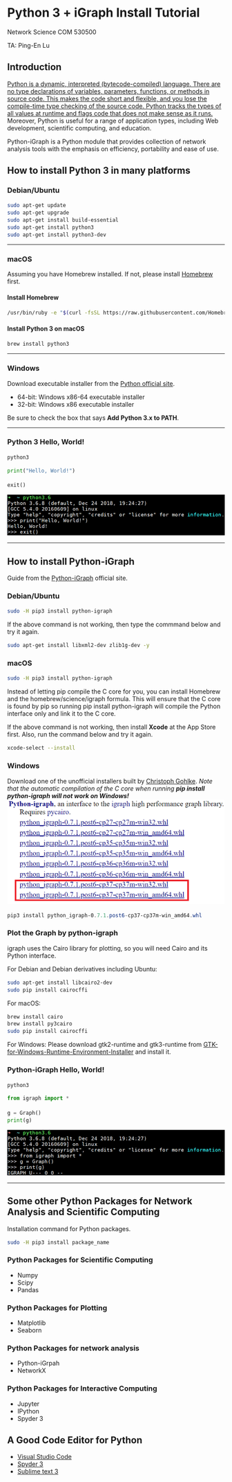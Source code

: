 # Python 3 + iGraph Install Tutorial

Network Science COM 530500

TA: Ping-En Lu

## Introduction

[Python is a dynamic, interpreted (bytecode-compiled) language. There are no type declarations of variables, parameters, functions, or methods in source code. This makes the code short and flexible, and you lose the compile-time type checking of the source code. Python tracks the types of all values at runtime and flags code that does not make sense as it runs.](https://developers.google.com/edu/python/introduction) Moreover, Python is useful for a range of application types, including Web development, scientific computing, and education.

Python-iGraph is a Python module that provides collection of network analysis tools with the emphasis on efficiency, portability and ease of use.

## How to install Python 3 in many platforms

### Debian/Ubuntu

```sh
sudo apt-get update
sudo apt-get upgrade
sudo apt-get install build-essential
sudo apt-get install python3
sudo apt-get install python3-dev
```

---

### macOS

Assuming you have Homebrew installed. If not, please install [Homebrew](https://brew.sh/) first.

#### Install Homebrew

```bash
/usr/bin/ruby -e "$(curl -fsSL https://raw.githubusercontent.com/Homebrew/install/master/install)"
```

#### Install Python 3 on macOS

```bash
brew install python3
```

---

### Windows

Download executable installer from the [Python official site](https://www.python.org/downloads/release/python-372/).

- 64-bit: Windows x86-64 executable installer
- 32-bit: Windows x86 executable installer

Be sure to check the box that says **Add Python 3.x to PATH**.

---

### Python 3 Hello, World!

```bash
python3
```

```python 3
print("Hello, World!")

exit()
```

![py_hello](py_hello.png "Python 3 Hello, World!")

---

## How to install Python-iGraph

Guide from the [Python-iGraph](https://igraph.org/python/#pyinstall) official site.

### Debian/Ubuntu

```sh
sudo -H pip3 install python-igraph
```

If the above command is not working, then type the commmand below and try it again.

```sh
sudo apt-get install libxml2-dev zlib1g-dev -y
```

### macOS

```bash
sudo -H pip3 install python-igraph
```

Instead of letting pip compile the C core for you, you can install Homebrew and the homebrew/science/igraph formula. This will ensure that the C core is found by pip so running pip install python-igraph will compile the Python interface only and link it to the C core.

If the above command is not working, then install **Xcode** at the App Store first. Also, run the command below and try it again.

```bash
xcode-select --install
```

### Windows

Download one of the unofficial installers built by [Christoph Gohlke](https://www.lfd.uci.edu/~gohlke/pythonlibs/#python-igraph).
*Note that the automatic compilation of the C core when running __pip install python-igraph will not work on Windows!__*
![Christoph_Gohlke](igraph_install.png "Christoph Gohlke")

```powershell
pip3 install python_igraph-0.7.1.post6-cp37-cp37m-win_amd64.whl
```

### Plot the Graph by python-igraph

igraph uses the Cairo library for plotting, so you will need Cairo and its Python interface.

For Debian and Debian derivatives including Ubuntu:

```sh
sudo apt-get install libcairo2-dev
sudo pip install cairocffi
```

For macOS:

```bash
brew install cairo
brew install py3cairo
sudo pip install cairocffi
```

For Windows:
Please download gtk2-runtime and gtk3-runtime from [GTK-for-Windows-Runtime-Environment-Installer](https://github.com/tschoonj/GTK-for-Windows-Runtime-Environment-Installer/releases) and install it.

### Python-iGraph Hello, World!

```bash
python3
```

```python 3
from igraph import *

g = Graph()
print(g)
```

![igraph_hello](igraph_hello.png "Python-iGraph 'Hello, World!'")

---

## Some other Python Packages for Network Analysis and Scientific Computing

Installation command for Python packages.

```bash
sudo -H pip3 install package_name
```

### Python Packages for Scientific Computing

- Numpy
- Scipy
- Pandas

### Python Packages for Plotting

- Matplotlib
- Seaborn

### Python Packages for network analysis

- Python-iGrpah
- NetworkX

### Python Packages for Interactive Computing

- Jupyter
- IPython
- Spyder 3

## A Good Code Editor for Python

- [Visual Studio Code](https://code.visualstudio.com/)
- [Spyder 3](https://www.spyder-ide.org/)
- [Sublime text 3](https://www.sublimetext.com/)
